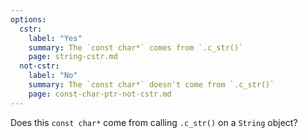 ```yaml
---
options:
  cstr:
    label: "Yes"
    summary: The `const char*` comes from `.c_str()`
    page: string-cstr.md
  not-cstr:
    label: "No"
    summary: The `const char*` doesn't come from `.c_str()`
    page: const-char-ptr-not-cstr.md
---
```


Does this `const char*` come from calling `.c_str()` on a `String` object?
